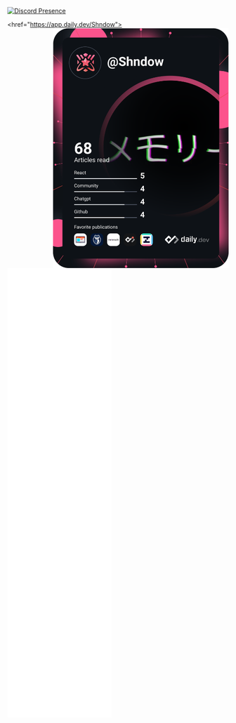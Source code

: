 [![Discord Presence](https://lanyard-profile-readme.vercel.app/api/384432675697721344?theme=dark&bg=434c5e&animated=true&hideDiscrim=true&borderRadius=30px&idleMessage=being%20boring)](https://discord.com/users/384432675697721344)

<href="https://app.daily.dev/Shndow"><img src="https://github.com/shndowbots/shndowbots/blob/main/devcard.svg" align="right" width="400" alt="Shndow's Dev Card"/></a>

![Metrics](https://github.com/shndowbots/shndowbots/blob/main/github-metrics.svg)
